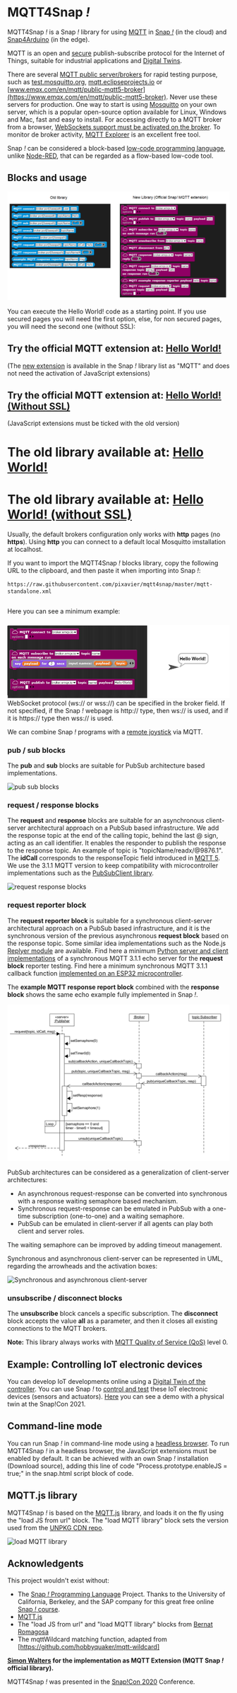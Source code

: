 # MQTT4Snap *!*

MQTT4Snap *!*  is a Snap *!*  library for using [MQTT](https://mqtt.org) in [Snap *!*](http://snap.berkeley.edu) (in the cloud) and [Snap4Arduino](http://snap4arduino.rocks) (in the edge).

MQTT is an open and [secure](
https://github.com/pixavier/mqtt4snap/raw/master/doc/ASecurePublish_SubscribeProtocolForInternetOfThings.pdf) publish-subscribe protocol for the Internet of Things, suitable for industrial applications and [Digital Twins](https://www.digitaltwinconsortium.org/initiatives/the-definition-of-a-digital-twin.htm).

There are several [MQTT public server/brokers](https://iotbyhvm.ooo/mqtt-public-brokers) for rapid testing purpose, such as [test.mosquitto.org](https://test.mosquitto.org), [mqtt.eclipseprojects.io](https://mqtt.eclipseprojects.io/) or [www.emqx.com/en/mqtt/public-mqtt5-broker](https://www.emqx.com/en/mqtt/public-mqtt5-broker). Never use these servers for production. One way to start is using [Mosquitto](https://mosquitto.org) on your own server, which is a popular open-source option available for Linux, Windows and Mac, fast and easy to install. For accessing directly to a MQTT broker from a browser, [WebSockets support must be activated on the broker](http://www.steves-internet-guide.com/mqtt-websockets).
To monitor de broker activity, [MQTT Explorer](http://mqtt-explorer.com) is an excellent free tool.

Snap *!* can be considered a block-based [low-code programming language](https://upcommons.upc.edu/handle/2117/363087?locale-attribute=en), unlike [Node-RED](https://cookbook.nodered.org/mqtt/connect-to-broker), that can be regarded as a flow-based low-code tool.

## Blocks and usage

![MQTT Extension](img/mqtt4snap.png)

You can execute the Hello World! code as a starting point. If you use secured pages you will need the first option, else, for non secured pages, you will need the second one (without SSL):

## Try the official MQTT extension at:  [Hello World!](https://snap.berkeley.edu/snap/snap.html#open:https://raw.githubusercontent.com/pixavier/mqtt4snap/master/upgrades/HelloWorldMQTT.xml)
(The [new extension](https://snap.berkeley.edu/versions/dev/libraries/mqttExtension.js) is available in the Snap *!* library list as "MQTT" and does not need the activation of JavaScript extensions)

## Try the official MQTT extension at:  [Hello World! (Without SSL)](https://snap.berkeley.edu/versions/dev/snap.html#open:https://raw.githubusercontent.com/pixavier/mqtt4snap/master/upgrades/HelloWorldMQTT.xml)

(JavaScript extensions must be ticked with the old version)
# The old library available at:  [Hello World!](https://snap.berkeley.edu/snap/snap.html#open:https://raw.githubusercontent.com/pixavier/mqtt4snap/master/HelloWorld.xml)

# The old library available at:  [Hello World! (without SSL)](http://extensions.snap.berkeley.edu/snap/snap.html#open:http://raw.githubusercontent.com/pixavier/mqtt4snap/master/HelloWorld_NoSSL.xml)

Usually, the default brokers configuration only works with **http** pages (no **https**). Using **http** you can connect to a default local Mosquitto imstallation at localhost.

If you want to import the MQTT4Snap *!* blocks library, copy the following URL to the clipboard, and then paste it when importing into Snap *!*:

    https://raw.githubusercontent.com/pixavier/mqtt4snap/master/mqtt-standalone.xml

##

Here you can see a minimum example:

###
![Minimal example](img/minimum_example.png)
WebSocket protocol (ws:// or wss://) can be specified in the broker field. If not specified, if the Snap *!* webpage is http:// type, then ws:// is used, and if it is https:// type then wss:// is used.

We can combine Snap *!* programs with a [remote joystick](https://pixavier.github.io/mqtt4snap/joystick) via MQTT.

### pub / sub blocks

The **pub** and **sub** blocks are suitable for PubSub architecture based implementations.

![pub sub blocks](img/PubSub.png)

### request / response blocks

The **request** and **response** blocks are suitable for an asynchronous client-server architectural approach on a PubSub based infrastructure.  We add the response topic at the end of the calling topic, behind the last @ sign, acting as an call identifier. It enables the responder to publish the response to the response topic. An example of topic is "topicName/readx/@9876.1". The **idCall** corresponds to the responseTopic field introduced in [MQTT 5](https://www.emqx.com/en/blog/mqtt5-request-response). We use the 3.1.1 MQTT version to keep compatibility with microcontroller implementations such as the [PubSubClient library](https://www.arduino.cc/reference/en/libraries/pubsubclient).

![request response blocks](img/PubSub_client-server_async.png)


### request reporter block

The **request reporter block** is suitable for a synchronous client-server architectural approach on a PubSub based infrastructure, and it is the synchronous version of the previous asynchronous **request block** based on the response topic. Some similar idea implementations such as the Node.js [Replyer module](https://github.com/jsdario/replyer) are available. Find here a minimum [Python server and client implementations](https://github.com/pixavier/mqtt4snap/blob/master/python/sync_echo-server_mqtt.py) of a synchronous MQTT 3.1.1 echo server for the **request block** reporter testing. Find here a minimum synchronous MQTT 3.1.1 callback function [implemented on an ESP32 microcontroller](https://wokwi.com/projects/328227183923298899).

The **example MQTT response report block** combined with the **response block** shows the same echo example fully implemented in Snap *!*.

![request reporter block](img/PubSub_client-server_sync.png)

PubSub architectures can be considered as a generalization of client-server architectures:

- An asynchronous request-response can be converted into synchronous with a response waiting semaphore based mechanism.
- Synchronous request-response can be emulated in PubSub with a one-time subscription (one-to-one) and a waiting semaphore. 
- PubSub can be emulated in client-server if all agents can play both client and server roles.

The waiting semaphore can be improved by adding timeout management.

Synchronous and asynchronous client-server can be represented in UML, regarding the arrowheads and the activation boxes:

![Synchronous and asynchronous client-server](img/Client-server.png)


### unsubscribe / disconnect blocks

The **unsubscribe** block cancels a specific subscription.
The **disconnect** block accepts the value **all** as a parameter, and then it closes all existing connections to the MQTT brokers.


**Note:** This library always works with [MQTT Quality of Service (QoS)](http://www.steves-internet-guide.com/understanding-mqtt-qos-levels-part-1) level 0.

## Example: Controlling IoT electronic devices

You can develop IoT developments online using a [Digital Twin of the controller](https://wokwi.com/arduino/projects/316434364352168512). You can use Snap *!* to [control and test](http://www.xavierpi.com/snap/snap.html#open:http://www.xavierpi.com/dt/mqtt_esp32-text.xml) these IoT electronic devices (sensors and actuators). [Here](https://www.youtube.com/watch?v=L1kAdtWJoAE&t=15m41s) you can see a demo with a physical twin at the Snap!Con 2021.

## Command-line mode

You can run Snap *!* in command-line mode using a [headless browser](https://en.wikipedia.org/wiki/Headless_browser). To run MQTT4Snap *!* in a headless browser, the JavaScript extensions must be enabled by default. It can be achieved with an own Snap *!* installation (Download source), adding this line of code "Process.prototype.enableJS = true;" in the snap.html script block of code.


## MQTT.js library

MQTT4Snap *!* is based on the [MQTT.js](https://github.com/mqttjs/MQTT.js) library, and loads it on the fly using the "load JS from url" block. The "load MQTT library" block sets the version used from the [UNPKG CDN repo](https://unpkg.com/mqtt/).

![load MQTT library](img/loadMQTT.png)

## Acknowledgents

This project wouldn't exist without:

- The [Snap *!*  Programming Language](https://en.wikipedia.org/wiki/Snap!_(programming_language)) Project. Thanks to the University of California, Berkeley, and the SAP company for this great free online [Snap *!* course](https://open.sap.com/courses/snap1). 
- [MQTT.js](https://github.com/mqttjs/MQTT.js)
- The "load JS from url" and "load MQTT library" blocks from [Bernat Romagosa](https://github.com/bromagosa)
- The mqttWildcard matching function, adapted from [https://github.com/hobbyquaker/mqtt-wildcard] 

**[Simon Walters](https://github.com/cymplecy) for the implementation as MQTT Extension (MQTT Snap *!* official library).**

MQTT4Snap *!*  was presented in the [Snap!Con 2020](https://www.snapcon.org/conferences/2020/program/proposals/63) Conference.

